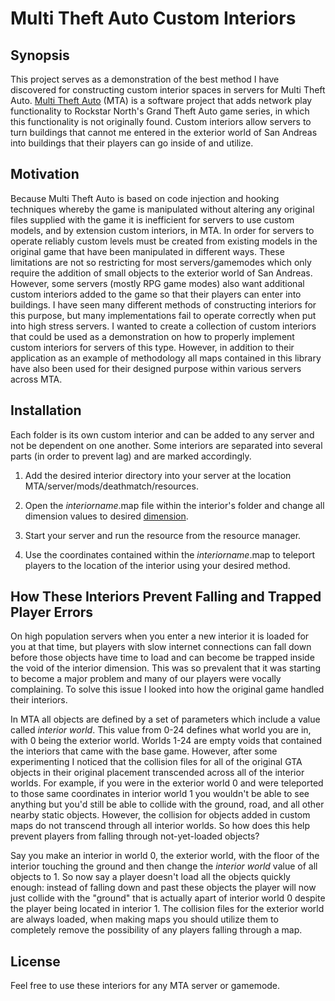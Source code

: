# Multi Theft Auto Custom Interiors


## Synopsis

This project serves as a demonstration of the best method I have discovered for constructing custom interior spaces in servers for Multi Theft Auto. [Multi Theft Auto](http://www.multitheftauto.com/) (MTA) is a software project that adds network play functionality to Rockstar North's Grand Theft Auto game series, in which this functionality is not originally found. Custom interiors allow servers to turn buildings that cannot me entered in the exterior world of San Andreas into buildings that their players can go inside of and utilize. 

## Motivation

Because Multi Theft Auto is based on code injection and hooking techniques whereby the game is manipulated without altering any original files supplied with the game it is inefficient for servers to use custom models, and by extension custom interiors, in MTA. In order for servers to operate reliably custom levels must be created from existing models in the original game that have been manipulated in different ways. These limitations are not so restricting for most servers/gamemodes which only require the addition of small objects to the exterior world of San Andreas. However, some servers (mostly RPG game modes) also want additional custom interiors added to the game so that their players can enter into buildings. I have seen many different methods of constructing interiors for this purpose, but many implementations fail to operate correctly when put into high stress servers. I wanted to create a collection of custom interiors that could be used as a demonstration on how to properly implement custom interiors for servers of this type. However, in addition to their application as an example of methodology all maps contained in this library have also been used for their designed purpose within various servers across MTA.

## Installation

Each folder is its own custom interior and can be added to any server and not be dependent on one another. Some interiors are separated into several parts (in order to prevent lag) and are marked accordingly.

1. Add the desired interior directory into your server at the location MTA/server/mods/deathmatch/resources. 

2. Open the _interiorname_.map file within the interior's folder and change all dimension values to desired [dimension](https://wiki.multitheftauto.com/wiki/Dimension).

3. Start your server and run the resource from the resource manager.

4. Use the coordinates contained within the _interiorname_.map to teleport players to the location of the interior using your desired method.


## How These Interiors Prevent Falling and Trapped Player Errors

On high population servers when you enter a new interior it is loaded for you at that time, but players with slow internet connections can fall down before those objects have time to load and can become be trapped inside the void of the interior dimension. This was so prevalent that it was starting to become a major problem and many of our players were vocally complaining. To solve this issue I looked into how the original game handled their interiors. 

In MTA all objects are defined by a set of parameters which include a value called _interior world_. This value from 0-24 defines what world you are in, with 0 being the exterior world. Worlds 1-24 are empty voids that contained the interiors that came with the base game. However, after some experimenting I noticed that the collision files for all of the original GTA objects in their original placement transcended across all of the interior worlds. For example, if you were in the exterior world 0 and were teleported to those same coordinates in interior world 1 you wouldn't be able to see anything but you'd still be able to collide with the ground, road, and all other nearby static objects. However, the collision for objects added in custom maps do not transcend through all interior worlds. So how does this help prevent players from falling through not-yet-loaded objects? 

Say you make an interior in world 0, the exterior world, with the floor of the interior touching the ground and then change the _interior world_ value of all objects to 1. So now say a player doesn't load all the objects quickly enough: instead of falling down and past these objects the player will now just collide with the "ground" that is actually apart of interior world 0 despite the player being located in interior 1. The collision files for the exterior world are always loaded, when making maps you should utilize them to completely remove the possibility of any players falling through a map.  


## License

Feel free to use these interiors for any MTA server or gamemode.
